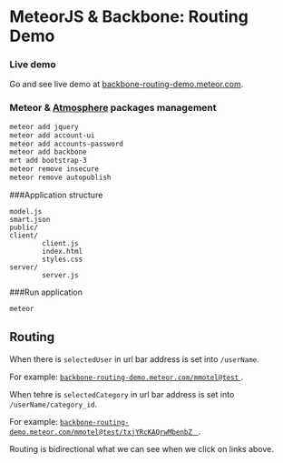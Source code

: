 # MeteorJS & Backbone: Routing Demo

### Live demo

Go and see live demo at [backbone-routing-demo.meteor.com](http://backbone-routing-demo.meteor.com).

### Meteor & [Atmosphere](https://atmosphere.meteor.com/) packages management

```sh
meteor add jquery
meteor add account-ui
meteor add accounts-password
meteor add backbone
mrt add bootstrap-3
meteor remove insecure
meteor remove autopublish
```

###Application structure

```
model.js
smart.json
public/
client/
		client.js
		index.html
		styles.css
server/
		server.js		
```

###Run application

```sh
meteor
````

## Routing

When there is `selectedUser` in url bar address is set into `/userName`. 

For example:  [ `backbone-routing-demo.meteor.com/mmotel@test` ](http://backbone-routing-demo.meteor.com/mmotel@test) .

When tehre is `selectedCategory` in url bar address is set into `/userName/category_id`. 

For example:  [ `backbone-routing-demo.meteor.com/mmotel@test/txjYRcKAQrwMbenbZ ` ](http://backbone-routing-demo.meteor.com/mmotel@test/txjYRcKAQrwMbenbZ) .

Routing is bidirectional what we can see when we click on links above.
